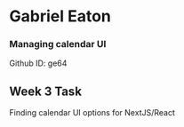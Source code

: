 # Gabriel Eaton
### Managing calendar UI
Github ID: ge64

## Week 3 Task
Finding calendar UI options for NextJS/React
